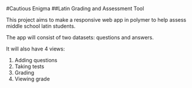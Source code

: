 #Cautious Enigma
##Latin Grading and Assessment Tool

This project aims to make a responsive web app in polymer to help assess middle school latin students.

The app will consist of two datasets: questions and answers.

It will also have 4 views:
1. Adding questions
2. Taking tests
3. Grading
4. Viewing grade
